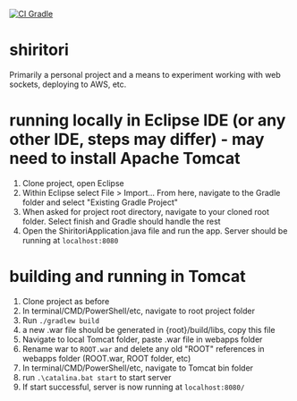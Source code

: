 [![CI Gradle](https://github.com/hrothwell/shiritori/actions/workflows/ci.yml/badge.svg)](https://github.com/hrothwell/shiritori/actions/workflows/ci.yml)
# shiritori
Primarily a personal project and a means to experiment working with web sockets, deploying to AWS, etc. 

# running locally in Eclipse IDE (or any other IDE, steps may differ) - may need to install Apache Tomcat
1. Clone project, open Eclipse 
2. Within Eclipse select File > Import... From here, navigate to the Gradle folder and select "Existing Gradle Project"
3. When asked for project root directory, navigate to your cloned root folder. Select finish and Gradle should handle the rest
4. Open the ShiritoriApplication.java file and run the app. Server should be running at `localhost:8080`

# building and running in Tomcat
1. Clone project as before
2. In terminal/CMD/PowerShell/etc, navigate to root project folder
3. Run `./gradlew build` 
4. a new .war file should be generated in {root}/build/libs, copy this file
5. Navigate to local Tomcat folder, paste .war file in webapps folder
6. Rename war to `ROOT.war` and delete any old "ROOT" references in webapps folder (ROOT.war, ROOT folder, etc)
7. In terminal/CMD/PowerShell/etc, navigate to Tomcat bin folder
8. run `.\catalina.bat start` to start server
9. If start successful, server is now running at `localhost:8080/`
